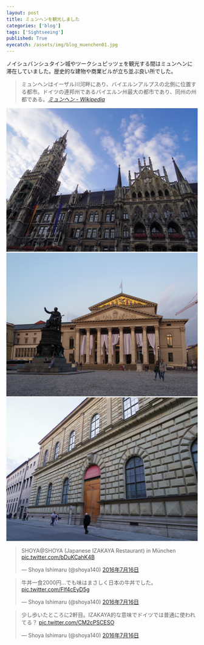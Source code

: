 ```yaml
---
layout: post
title: ミュンヘンを観光しました
categories: ['blog']
tags: ['Sightseeing']
published: True
eyecatch: /assets/img/blog_muenchen01.jpg
---
```


ノイシュバンシュタイン城やツークシュピッツェを観光する間はミュンヘンに滞在していました。歴史的な建物や商業ビルが立ち並ぶ良い所でした。

> ミュンヘンはイーザル川河畔にあり、バイエルンアルプスの北側に位置する都市。ドイツの連邦州であるバイエルン州最大の都市であり、同州の州都である。<cite>[ミュンヘン - Wikipedia](https://ja.wikipedia.org/wiki/%E3%83%9F%E3%83%A5%E3%83%B3%E3%83%98%E3%83%B3)</cite>

<img src="/assets/img/blog_muenchen01.jpg" class="image-on-frame image-fade">

<img src="/assets/img/blog_muenchen02.jpg" class="image-on-frame image-fade">

<img src="/assets/img/blog_muenchen03.jpg" class="image-on-frame image-fade">

<blockquote class="twitter-tweet" data-lang="ja"><p lang="ja" dir="ltr">SHOYA@SHOYA (Japanese IZAKAYA Restaurant) in München <a href="https://t.co/bDuKCahK4B">pic.twitter.com/bDuKCahK4B</a></p>&mdash; Shoya Ishimaru (@shoya140) <a href="https://twitter.com/shoya140/status/754433150244233217">2016年7月16日</a></blockquote>

<blockquote class="twitter-tweet" data-lang="ja"><p lang="ja" dir="ltr">牛丼一食2000円…でも味はまさしく日本の牛丼でした。 <a href="https://t.co/Flf4cEyD5g">pic.twitter.com/Flf4cEyD5g</a></p>&mdash; Shoya Ishimaru (@shoya140) <a href="https://twitter.com/shoya140/status/754437109969190912">2016年7月16日</a></blockquote>

<blockquote class="twitter-tweet" data-lang="ja"><p lang="ja" dir="ltr">少し歩いたところに2軒目。IZAKAYA的な意味でドイツでは普通に使われてる？ <a href="https://t.co/CM2cPSCESO">pic.twitter.com/CM2cPSCESO</a></p>&mdash; Shoya Ishimaru (@shoya140) <a href="https://twitter.com/shoya140/status/754442248415215616">2016年7月16日</a></blockquote>
<script async src="//platform.twitter.com/widgets.js" charset="utf-8"></script>

